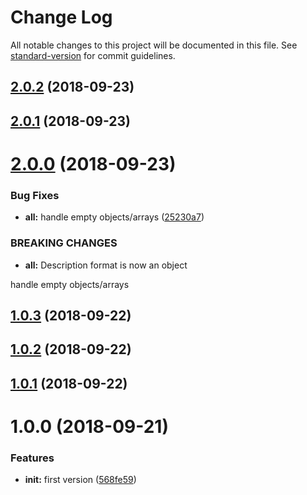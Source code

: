# Change Log

All notable changes to this project will be documented in this file. See [standard-version](https://github.com/conventional-changelog/standard-version) for commit guidelines.

<a name="2.0.2"></a>
## [2.0.2](https://github.com/ezylean/object-description/compare/v2.0.1...v2.0.2) (2018-09-23)



<a name="2.0.1"></a>
## [2.0.1](https://github.com/ezylean/object-description/compare/v2.0.0...v2.0.1) (2018-09-23)



<a name="2.0.0"></a>
# [2.0.0](https://github.com/ezylean/object-description/compare/v1.0.3...v2.0.0) (2018-09-23)


### Bug Fixes

* **all:** handle empty objects/arrays ([25230a7](https://github.com/ezylean/object-description/commit/25230a7))


### BREAKING CHANGES

* **all:** Description format is now an object

handle empty objects/arrays



<a name="1.0.3"></a>
## [1.0.3](https://github.com/ezylean/object-description/compare/v1.0.2...v1.0.3) (2018-09-22)



<a name="1.0.2"></a>
## [1.0.2](https://github.com/ezylean/object-description/compare/v1.0.1...v1.0.2) (2018-09-22)



<a name="1.0.1"></a>
## [1.0.1](https://github.com/ezylean/object-description/compare/v1.0.0...v1.0.1) (2018-09-22)



<a name="1.0.0"></a>
# 1.0.0 (2018-09-21)


### Features

* **init:** first version ([568fe59](https://github.com/ezylean/object-description/commit/568fe59))
